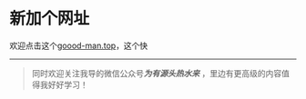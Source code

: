 # 新加个网址


欢迎点击这个[goood-man.top](https://goood-man.top/)，这个快

<!--more-->









-------------------------------------------

> 同时欢迎关注我导的微信公众号***为有源头热水来*** ，里边有更高级的内容值得我好好学习！

